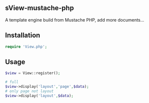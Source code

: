 ## sView-mustache-php

A template engine build from Mustache PHP, add more documents...

## Installation

```php
require 'View.php';
```

## Usage

```php
$view = View::register();

# full
$view->display('layout','page',$data);
# only page not layout
$view->display('layout',$data);
```
